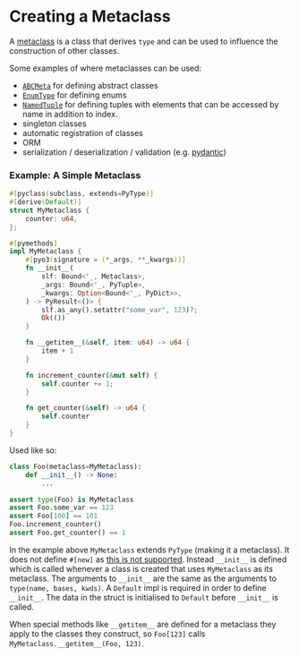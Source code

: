 # Creating a Metaclass
A [metaclass](https://docs.python.org/3/reference/datamodel.html#metaclasses) is a class that derives `type` and can
be used to influence the construction of other classes.

Some examples of where metaclasses can be used:

- [`ABCMeta`](https://docs.python.org/3/library/abc.html) for defining abstract classes
- [`EnumType`](https://docs.python.org/3/library/enum.html) for defining enums
- [`NamedTuple`](https://docs.python.org/3/library/typing.html#typing.NamedTuple) for defining tuples with elements
  that can be accessed by name in addition to index.
- singleton classes
- automatic registration of classes
- ORM
- serialization / deserialization / validation (e.g. [pydantic](https://docs.pydantic.dev/latest/api/base_model/))

### Example: A Simple Metaclass

```rust
#[pyclass(subclass, extends=PyType)]
#[derive(Default)]
struct MyMetaclass {
    counter: u64,
};

#[pymethods]
impl MyMetaclass {
    #[pyo3(signature = (*_args, **_kwargs))]
    fn __init__(
        slf: Bound<'_, Metaclass>,
        _args: Bound<'_, PyTuple>,
        _kwargs: Option<Bound<'_, PyDict>>,
    ) -> PyResult<()> {
        slf.as_any().setattr("some_var", 123)?;
        Ok(())
    }

    fn __getitem__(&self, item: u64) -> u64 {
        item + 1
    }

    fn increment_counter(&mut self) {
        self.counter += 1;
    }

    fn get_counter(&self) -> u64 {
        self.counter
    }
}
```

Used like so:
```python
class Foo(metaclass=MyMetaclass):
    def __init__() -> None:
        ...

assert type(Foo) is MyMetaclass
assert Foo.some_var == 123
assert Foo[100] == 101
Foo.increment_counter()
assert Foo.get_counter() == 1
```

In the example above `MyMetaclass` extends `PyType` (making it a metaclass). It does not define `#[new]` as
[this is not supported](https://docs.python.org/3/c-api/type.html#c.PyType_FromMetaclass). Instead `__init__` is
defined which is called whenever a class is created that uses `MyMetaclass` as its metaclass.
The arguments to `__init__` are the same as the arguments to `type(name, bases, kwds)`. A `Default` impl is required
in order to define `__init__`. The data in the struct is initialised to `Default` before `__init__` is called.

When special methods like `__getitem__` are defined for a metaclass they apply to the classes they construct, so
`Foo[123]` calls `MyMetaclass.__getitem__(Foo, 123)`.

